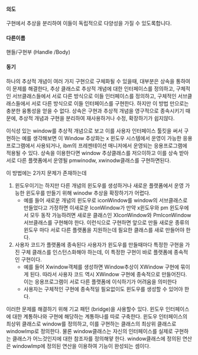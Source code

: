 #### 의도 
구현에서 추상을 분리하여 이들이 독립적으로 다양성을 가질 수 있도록합니다. 

#### 다른이름 
핸들/구현부 (Handle /Body)


#### 동기 
하나의 추상적 개념이 여러 가지 구현으로 구체화될 수 있을때, 대부분은 상속을 통하여 이 문제를 해결한다, 추상 클래스로 추상적 개념에 대한 인터페이스를 정의하고, 구체적인 서브클래스들에서 서로 다른 방식으로 이들 인터페이스를 정의하고, 구체적인 서브클래스들에서 서로 다른 방식으로 이들 인터페이스를 구현한다. 하지만 이 방법 만으로는 충분한 융통성을 얻을 수 없다. 상속은 구현과 추상적 개념을 영구적으로 종속시키기 때문에, 추상적 개념과 구현을 분리하여 재사용하거나 수정, 확장하기가 쉽지않다. 

이식성 있는 window를 추상적 개념으로 보고 이를 사용자 인터페이스 툴킷을 써서 구현하는 예를 생각해보면 이 Window 추상화는 x 윈도우 시스템에서 운영이 가능한 응용프로그램에서 사용되거나, ibm의 프레젠테이션 매니저에서 운영되는 응용프로그램에 적용될 수 있다. 상속을 이용한다면 window 추상클래스를 저으이하고 이를 상속 받아 서로 다른 플랫폼에서 운영될 pmwinodw, xwinodw클래스를 구현하면된다. 

이 방법에는 2가지 문제가 존재하는데 

1. 윈도우이기는 하지만 다른 개념의 윈도우를 생성하거나 새로운 플랫폼에서 운영 가능한 윈도우를 만들기 위해 winodw 추상을 확장하기가 어렵다. 
	- 예를 들어 새로운 개념의 윈도우로 iconWindow를 window의 서브클래스로 만들었다고 가정하면 이새로운 IconWindow가 만약 x윈도우와 pm 윈도우에서 모두 동작 가능하려면 새로운 클래스인 XIconWindow와 PmIconWindow 서브클래스를 구현해야 한다. 이런식으로 구현하면 앞으로 만들 새로운 종류의 윈도우 마다 서로 다른 플랫폼을 지원하는데 필요한 클래스를 새로 만들어야 한다. 
2. 사용자 코드가 플랫폼에 종속된다 사용자가 윈도우를 만들때마다 특정한 구현을 가진 구체 클래스를 인스턴스화해야 하는데, 이 특정한 구현이 바로 플랫폼에 종속적인 구현이다. 
	- 예를 들어 Xwindow객체를 생성하면 Window추상이 XWindow 구현에 묶이게 된다. 따라서 사용자 코드 역시 XWindow 구현에 종속적으로 만들어진다. 이는 응용프로그램이 서로 다른 플랫폼에 이식하기가 어려움을 의미한다
	- 사용자는 구체적인 구현에 종속적일 필요없이도 윈도우를 생성할 수 있어야 한다. 

이러한 문제를 해결하기 위해 기교 패턴 (bridge)을 사용할수 있다. 윈도우 인터페이스에 대한 계통하나와 구현에 해당하는 계통하나를 따로 구축한다. 윈도우 인터페이스의 최상위 클래스로 window를 정의하고, 이를 구현하는 클래스의 최상위 클래스로 windowImp로 정의한다. 물론 window클래스는 자신의 인터페이스를 실제로 구현하는 클래스가 어느것인지에 대한 참조자를 정의해얗 한다. window클래스에 정의된 연산은 windowImp에 정의된 연산을 이용하여 기능이 완성되는 셈이다. 